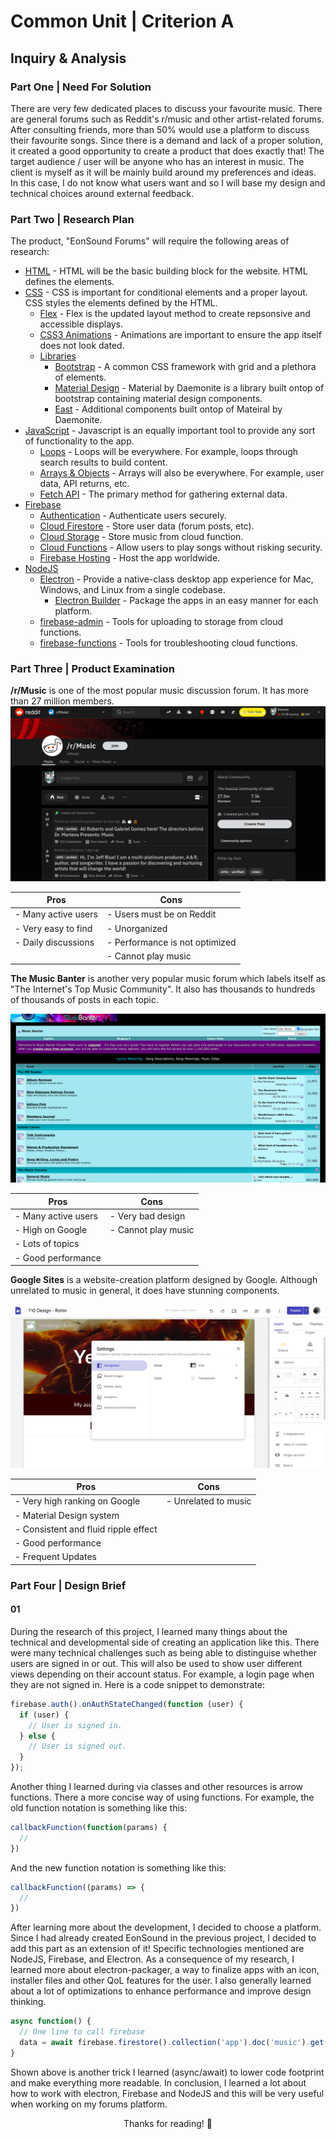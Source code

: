 # Common Unit | Criterion A
## Inquiry & Analysis
### Part One | Need For Solution
There are very few dedicated places to discuss your favourite music. There are general forums such as Reddit's r/music and other artist-related forums. After consulting friends, more than 50% would use a platform to discuss their favourite songs. Since there is a demand and lack of a proper solution, it created a good opportunity to create a product that does exactly that! The target audience / user will be anyone who has an interest in music. The client is myself as it will be mainly build around my preferences and ideas. In this case, I do not know what users want and so I will base my design and technical choices around external feedback.

### Part Two | Research Plan
The product, "EonSound Forums" will require the following areas of research:

- <a href="https://www.w3schools.com/html/"> HTML</a> - HTML will be the basic building block for the website. HTML defines the elements.
- <a href="https://www.w3schools.com/css/"> CSS</a> - CSS is important for conditional elements and a proper layout. CSS styles the elements defined by the HTML. 
  - <a href="https://css-tricks.com/snippets/css/a-guide-to-flexbox/"> Flex</a> - Flex is the updated layout method to create repsonsive and accessible displays.
  - <a href="https://css-tricks.com/almanac/properties/a/animation/"> CSS3 Animations</a> - Animations are important to ensure the app itself does not look dated.
  - <a href=""> Libraries</a>
    - <a href="https://getboostrap.com/"> Bootstrap</a> - A common CSS framework with grid and a plethora of elements.
    - <a href="http://daemonite.github.io/material/"> Material Design</a> - Material by Daemonite is a library built ontop of bootstrap containing material design components.
    - <a href="https://eastcoastgang.github.io/style/dev/"> East</a> - Additional components built ontop of Mateiral by Daemonite.
- <a href="https://www.w3schools.com/js/"> JavaScript</a> - Javascript is an equally important tool to provide any sort of functionality to the app.
  - <a href="https://www.w3schools.com/js/js_loop_for.asp"> Loops</a> - Loops will be everywhere. For example, loops through search results to build content.
  - <a href="https://www.w3schools.com/js/js_arrays.asp"> Arrays & Objects</a> - Arrays will also be everywhere. For example, user data, API returns, etc.
  - <a href="https://developer.mozilla.org/en-US/docs/Web/API/Fetch_API"> Fetch API</a> - The primary method for gathering external data.
- <a href="https://firebase.google.com"> Firebase</a>
  - <a href="https://firebase.google.com/docs/auth">Authentication</a> - Authenticate users securely.
  - <a href="https://firebase.google.com/docs/firestore"> Cloud Firestore</a> - Store user data (forum posts, etc).
  - <a href="https://firebase.google.com/docs/storage"> Cloud Storage</a> - Store music from cloud function.
  - <a href="https://firebase.google.com/docs/functions"> Cloud Functions</a> - Allow users to play songs without risking security.
  - <a href="https://firebase.google.com/docs/hosting">Firebase Hosting</a> - Host the app worldwide.
- <a href="https://nodejs.org/en/">NodeJS</a>
  - <a href="http://electronjs.org/">Electron</a> - Provide a native-class desktop app experience for Mac, Windows, and Linux from a single codebase.
    - <a href="https://github.com/electron-userland/electron-builder">Electron Builder</a> - Package the apps in an easy manner for each platform.
  - <a href="https://www.npmjs.com/package/firebase-admin">firebase-admin</a> - Tools for uploading to storage from cloud functions.
  - <a href="https://www.npmjs.com/package/firebase-functions">firebase-functions</a> - Tools for troubleshooting cloud functions.

### Part Three | Product Examination

<b>/r/Music</b> is one of the most popular music discussion forum. It has more than 27 million members.
![](assets/screenshots/2021-02-14-11-28-28.png)

| Pros | Cons |
| -- | -- |
| - Many active users | - Users must be on Reddit |
| - Very easy to find | - Unorganized |
| - Daily discussions | - Performance is not optimized|
| | - Cannot play music |

<b>The Music Banter</b> is another very popular music forum which labels itself as "The Internet's Top Music Community". It also has thousands to hundreds of thousands of posts in each topic.

![](assets/screenshots/2021-02-17-12-38-08.png)

| Pros | Cons |
| -- | -- |
| - Many active users | - Very bad design |
| - High on Google | - Cannot play music |
| - Lots of topics | |
| - Good performance ||

<b>Google Sites</b> is a website-creation platform designed by Google. Although unrelated to music in general, it does have stunning components.

![](assets/screenshots/2021-02-17-12-37-34.png)

| Pros | Cons |
| -- | -- |
| - Very high ranking on Google | - Unrelated to music |
| - Material Design system | |
| - Consistent and fluid ripple effect  | |
| - Good performance ||
| - Frequent Updates ||

### Part Four | Design Brief

#### 01
<p>During the research of this project, I learned many things about the technical and developmental side of creating an application like this. There were many technical challenges such as being able to distinguise whether users are signed in or out. This will also be used to show user different views depending on their account status. For example, a login page when they are not signed in. Here is a code snippet to demonstrate:</p>

```javascript
firebase.auth().onAuthStateChanged(function (user) {
  if (user) {
    // User is signed in.
  } else {
    // User is signed out.
  }
});
```
<p>Another thing I learned during via classes and other resources is arrow functions. There a more concise way of using functions. For example, the old function notation is something like this:</p>

```javascript
callbackFunction(function(params) {
  //
})
```

<p>And the new function notation is something like this:</p>

```javascript
callbackFunction((params) => {
  //
})
```

<p>After learning more about the development, I decided to choose a platform. Since I had already created EonSound in the previous project, I decided to add this part as an extension of it! Specific technologies mentioned are NodeJS, Firebase, and Electron. As a consequence of my research, I learned more about electron-packager, a way to finalize apps with an icon, installer files and other QoL features for the user. I also generally learned about a lot of optimizations to enhance performance and improve design thinking.</p>

```javascript
async function() {
  // One line to call firebase
  data = await firebase.firestore().collection('app').doc('music').get()
}
```

<p>Shown above is another trick I learned (async/await) to lower code footprint and make everything more readable. In conclusion, I learned a lot about how to work with electron, Firebase and NodeJS and this will be very useful when working on my forums platform.</p>

<center>
Thanks for reading! 🌴
</center>
